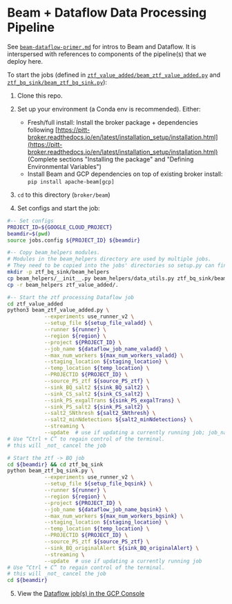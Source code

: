 # Beam + Dataflow Data Processing Pipeline

See [`beam-dataflow-primer.md`](beam_dataflow_primer.md) for intros to Beam and Dataflow.
It is interspersed with references to components of the pipeline(s) that we deploy here.

To start the jobs (defined in
[`ztf_value_added/beam_ztf_value_added.py`](ztf_value_added/beam_ztf_value_added.py)
and [`ztf_bq_sink/beam_ztf_bq_sink.py`](ztf_bq_sink/beam_ztf_bq_sink.py)):

1. Clone this repo.

2. Set up your environment (a Conda env is recommended). Either:
    - Fresh/full install: Install the broker package + dependencies following [https://pitt-broker.readthedocs.io/en/latest/installation_setup/installation.html](https://pitt-broker.readthedocs.io/en/latest/installation_setup/installation.html) (Complete sections "Installing the package" and "Defining Environmental Variables")
    - Install Beam and GCP dependencies on top of existing broker install: `pip install apache-beam[gcp]`

3. `cd` to this directory (`broker/beam`)

4. Set configs and start the job:

```bash
#-- Set configs
PROJECT_ID=${GOOGLE_CLOUD_PROJECT}
beamdir=$(pwd)
source jobs.config ${PROJECT_ID} ${beamdir}

#-- Copy beam_helpers modules.
# Modules in the beam_helpers directory are used by multiple jobs.
# They need to be copied into the jobs' directories so setup.py can find them.
mkdir -p ztf_bq_sink/beam_helpers
cp beam_helpers/__init__.py beam_helpers/data_utils.py ztf_bq_sink/beam_helpers/.
cp -r beam_helpers ztf_value_added/.

#-- Start the ztf processing Dataflow job
cd ztf_value_added
python3 beam_ztf_value_added.py \
            --experiments use_runner_v2 \
            --setup_file ${setup_file_valadd} \
            --runner ${runner} \
            --region ${region} \
            --project ${PROJECT_ID} \
            --job_name ${dataflow_job_name_valadd} \
            --max_num_workers ${max_num_workers_valadd} \
            --staging_location ${staging_location} \
            --temp_location ${temp_location} \
            --PROJECTID ${PROJECT_ID} \
            --source_PS_ztf ${source_PS_ztf} \
            --sink_BQ_salt2 ${sink_BQ_salt2} \
            --sink_CS_salt2 ${sink_CS_salt2} \
            --sink_PS_exgalTrans ${sink_PS_exgalTrans} \
            --sink_PS_salt2 ${sink_PS_salt2} \
            --salt2_SNthresh ${salt2_SNthresh} \
            --salt2_minNdetections ${salt2_minNdetections} \
            --streaming \
            --update  # use if updating a currently running job; job_name must match current job
# Use “Ctrl + C” to regain control of the terminal.
# this will _not_ cancel the job

# Start the ztf -> BQ job
cd ${beamdir} && cd ztf_bq_sink
python beam_ztf_bq_sink.py \
            --experiments use_runner_v2 \
            --setup_file ${setup_file_bqsink} \
            --runner ${runner} \
            --region ${region} \
            --project ${PROJECT_ID} \
            --job_name ${dataflow_job_name_bqsink} \
            --max_num_workers ${max_num_workers_bqsink} \
            --staging_location ${staging_location} \
            --temp_location ${temp_location} \
            --PROJECTID ${PROJECT_ID} \
            --source_PS_ztf ${source_PS_ztf} \
            --sink_BQ_originalAlert ${sink_BQ_originalAlert} \
            --streaming \
            --update  # use if updating a currently running job
# Use “Ctrl + C” to regain control of the terminal.
# this will _not_ cancel the job
cd ${beamdir}
```

5. View the [Dataflow job(s) in the GCP Console](https://console.cloud.google.com/dataflow/jobs?project=ardent-cycling-243415)
